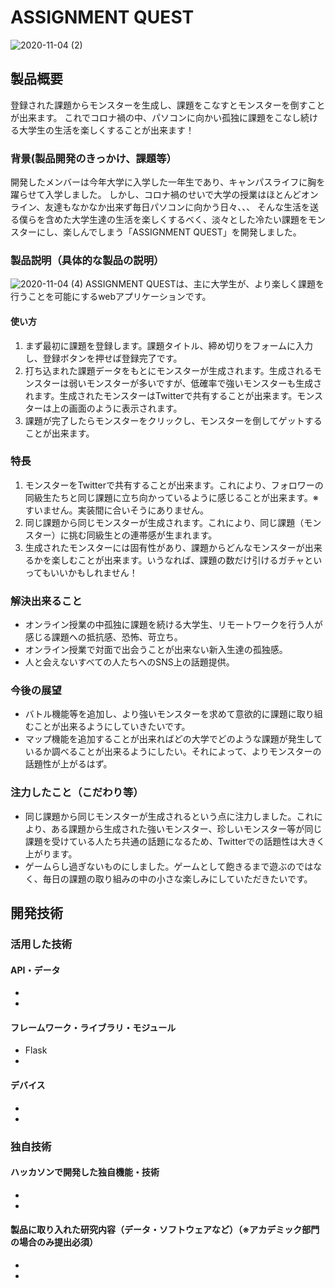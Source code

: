 # ASSIGNMENT QUEST

![2020-11-04 (2)](https://user-images.githubusercontent.com/72476251/98077146-0235ed80-1eb3-11eb-9499-41f202e8ade8.png)


## 製品概要
登録された課題からモンスターを生成し、課題をこなすとモンスターを倒すことが出来ます。
これでコロナ禍の中、パソコンに向かい孤独に課題をこなし続ける大学生の生活を楽しくすることが出来ます！
### 背景(製品開発のきっかけ、課題等）
開発したメンバーは今年大学に入学した一年生であり、キャンパスライフに胸を躍らせて入学しました。
しかし、コロナ禍のせいで大学の授業はほとんどオンライン、友達もなかなか出来ず毎日パソコンに向かう日々、、、
そんな生活を送る僕らを含めた大学生達の生活を楽しくするべく、淡々とした冷たい課題をモンスターにし、楽しんでしまう「ASSIGNMENT QUEST」を開発しました。
### 製品説明（具体的な製品の説明）
![2020-11-04 (4)](https://user-images.githubusercontent.com/72476251/98079069-9786b100-1eb6-11eb-98af-960cd27f7496.png)
ASSIGNMENT QUESTは、主に大学生が、より楽しく課題を行うことを可能にするwebアプリケーションです。
#### 使い方
1. まず最初に課題を登録します。課題タイトル、締め切りをフォームに入力し、登録ボタンを押せば登録完了です。
2. 打ち込まれた課題データをもとにモンスターが生成されます。生成されるモンスターは弱いモンスターが多いですが、低確率で強いモンスターも生成されます。生成されたモンスターはTwitterで共有することが出来ます。モンスターは上の画面のように表示されます。
3. 課題が完了したらモンスターをクリックし、モンスターを倒してゲットすることが出来ます。
### 特長
1. モンスターをTwitterで共有することが出来ます。これにより、フォロワーの同級生たちと同じ課題に立ち向かっているように感じることが出来ます。※すいません。実装間に合いそうにありません。
2. 同じ課題から同じモンスターが生成されます。これにより、同じ課題（モンスター）に挑む同級生との連帯感が生まれます。
3. 生成されたモンスターには固有性があり、課題からどんなモンスターが出来るかを楽しむことが出来ます。いうなれば、課題の数だけ引けるガチャといってもいいかもしれません！

### 解決出来ること
* オンライン授業の中孤独に課題を続ける大学生、リモートワークを行う人が感じる課題への抵抗感、恐怖、苛立ち。
* オンライン授業で対面で出会うことが出来ない新入生達の孤独感。
* 人と会えないすべての人たちへのSNS上の話題提供。
### 今後の展望
* バトル機能等を追加し、より強いモンスターを求めて意欲的に課題に取り組むことが出来るようにしていきたいです。
* マップ機能を追加することが出来ればどの大学でどのような課題が発生しているか調べることが出来るようにしたい。それによって、よりモンスターの話題性が上がるはず。
### 注力したこと（こだわり等）
* 同じ課題から同じモンスターが生成されるという点に注力しました。これにより、ある課題から生成された強いモンスター、珍しいモンスター等が同じ課題を受けている人たち共通の話題になるため、Twitterでの話題性は大きく上がります。
* ゲームらし過ぎないものにしました。ゲームとして飽きるまで遊ぶのではなく、毎日の課題の取り組みの中の小さな楽しみにしていただきたいです。

## 開発技術
### 活用した技術
#### API・データ
*
*

#### フレームワーク・ライブラリ・モジュール
* Flask
*

#### デバイス
*
*

### 独自技術
#### ハッカソンで開発した独自機能・技術
* 
* 

#### 製品に取り入れた研究内容（データ・ソフトウェアなど）（※アカデミック部門の場合のみ提出必須）
*
*
